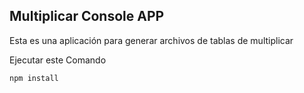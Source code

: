 ## Multiplicar Console APP

Esta es una aplicación para generar archivos de tablas de multiplicar

Ejecutar este Comando

```
npm install
```